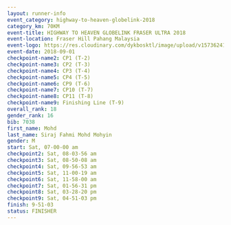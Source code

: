 ```yaml
---
layout: runner-info 
event_category: highway-to-heaven-globelink-2018 
category_km: 70KM 
event-title: HIGHWAY TO HEAVEN GLOBELINK FRASER ULTRA 2018 
event-location: Fraser Hill Pahang Malaysia 
event-logo: https://res.cloudinary.com/dykbosktl/image/upload/v1573624145/Logo/download_nnzjlh.png 
event-date: 2018-09-01 
checkpoint-name2: CP1 (T-2) 
checkpoint-name3: CP2 (T-3) 
checkpoint-name4: CP3 (T-4) 
checkpoint-name5: CP4 (T-5) 
checkpoint-name6: CP9 (T-6) 
checkpoint-name7: CP10 (T-7) 
checkpoint-name8: CP11 (T-8) 
checkpoint-name9: Finishing Line (T-9) 
overall_rank: 18
gender_rank: 16
bib: 7038
first_name: Mohd
last_name: Siraj Fahmi Mohd Mohyin
gender: M
start: Sat, 07-00-00 am
checkpoint2: Sat, 08-03-56 am
checkpoint3: Sat, 08-50-08 am
checkpoint4: Sat, 09-56-53 am
checkpoint5: Sat, 11-00-19 am
checkpoint6: Sat, 11-58-00 am
checkpoint7: Sat, 01-56-31 pm
checkpoint8: Sat, 03-28-20 pm
checkpoint9: Sat, 04-51-03 pm
finish: 9-51-03
status: FINISHER
---
```

